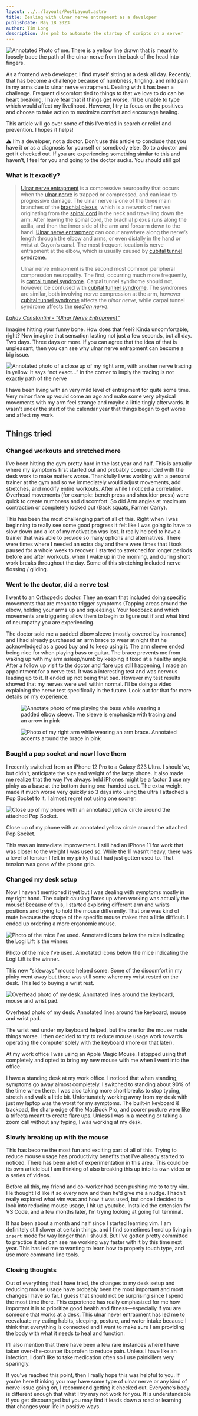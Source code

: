```yaml
---
layout: ../../layouts/PostLayout.astro
title: Dealing with ulnar nerve entrapment as a developer
publishDate: May 18 2023
author: Tim Long
description: Use pm2 to automate the startup of scripts on a server
---
```


![Annotated Photo of me. There is a yellow line drawn that is meant to loosely trace the path of the ulnar nerve from the back of the head into fingers.](../../../src/assets/images/posts/ulnar-nerve/ulnarnervecover.jpg)

As a frontend web developer, I find myself sitting at a desk all day. Recently, that has become a challenge because of numbness, tingling, and mild pain in my arms due to ulnar nerve entrapment. Dealing with it has been a challenge. Frequent discomfort tied to things to that we love to do can be heart breaking. I have fear that if things get worse, I’ll be unable to type which would affect my livelihood. However, I try to focus on the positives and choose to take action to maximize comfort and encourage healing.

This article will go over some of this I've tried in search or relief and prevention. I hopes it helps!

<aside class="border-2 border-secondary text-secondary p-8 my-8">
⚠️ I’m a developer, not a doctor. Don’t use this article to conclude that you have it or as a diagnosis for yourself or somebody else. Go to a doctor and get it checked out. If you are experiencing something similar to this and haven’t, I feel for you and going to the doctor sucks. You should still go!
</aside>

### What is it exactly?

<blockquote>

[Ulnar nerve entrapment](https://www.osmosis.org/answers/ulnar-nerve-entrapment) is a compressive neuropathy that occurs when the [ulnar nerve](https://www.osmosis.org/learn/Anatomy_of_the_brachial_plexus) is trapped or compressed, and can lead to progressive damage. The ulnar nerve is one of the three main branches of the [brachial plexus](https://www.osmosis.org/learn/Brachial_plexus), which is a network of nerves originating from the [spinal cord](https://www.osmosis.org/learn/Nervous_system_anatomy_and_physiology) in the neck and travelling down the arm. After leaving the spinal cord, the brachial plexus runs along the axilla, and then the inner side of the arm and forearm down to the hand. [Ulnar nerve entrapment](https://www.osmosis.org/answers/ulnar-nerve-entrapment) can occur anywhere along the nerve’s length through the elbow and arms, or even distally in the hand or wrist at Guyon’s canal. The most frequent location is nerve entrapment at the elbow, which is usually caused by [cubital tunnel syndrome](https://www.osmosis.org/answers/ulnar-nerve-entrapment).

Ulnar nerve entrapment is the second most common peripheral compression neuropathy. The first, occurring much more frequently, is [carpal tunnel syndrome](https://www.osmosis.org/learn/Carpal_tunnel_syndrome). Carpal tunnel syndrome should not, however, be confused with [cubital tunnel syndrome](https://www.osmosis.org/answers/ulnar-nerve-entrapment). The syndromes are similar, both involving nerve compression at the arm, however [cubital tunnel syndrome](https://www.osmosis.org/answers/ulnar-nerve-entrapment) affects the _ulnar nerve_, while carpal tunnel syndrome affects the _[median nerve](https://www.osmosis.org/learn/Carpal_tunnel_syndrome:_Nursing)_.

</blockquote>

_[Lahav Constantini - “Ulnar Nerve Entrapment"](https://www.osmosis.org/answers/ulnar-nerve-entrapment)_

Imagine hitting your funny bone. How does that feel? Kinda uncomfortable, right? Now imagine that sensation lasting not just a few seconds, but all day. Two days. Three days or more. If you can agree that the idea of that is unpleasant, then you can see why ulnar nerve entrapment can become a big issue.

![Annotated photo of a close up of my right arm, with another nerve tracing in yellow. It says “not exact…” in the corner to imply the tracing is not exactly path of the nerve](../../../src/assets/images/posts/ulnar-nerve/arm.jpg)

I have been living with an very mild level of entrapment for quite some time. Very minor flare up would come an ago and make some very physical movements with my arm feel strange and maybe a little tingly afterwards. It wasn’t under the start of the calendar year that things began to get worse and affect my work.

## Things tried

### Changed workouts and stretched more

I’ve been hitting the gym pretty hard in the last year and half. This is actually where my symptoms first started out and probably compounded with the desk work to make matters worse. Thankfully I was working with a personal trainer at the gym and so we immediately would adjust movements, add stretches, and modify entire workouts. After while I noticed a correlation. Overhead movements (for example: bench press and shoulder press) were quick to create numbness and discomfort. So did Arm angles at maximum contraction or completely locked out (Back squats, Farmer Carry).

This has been the most challenging part of all of this. Right when I was beginning to really see some good progress it felt like I was going to have to slow down and a lot of my motivation was lost. It really helped to have a trainer that was able to provide so many options and alternatives. There were times where I needed an extra day and there were times that I took paused for a whole week to recover. I started to stretched for longer periods before and after workouts, when I wake up in the morning, and during short work breaks throughout the day. Some of this stretching included nerve flossing / gliding.

### Went to the doctor, did a nerve test

I went to an Orthopedic doctor. They an exam that included doing specific movements that are meant to trigger symptoms (Tapping areas around the elbow, holding your arms up and squeezing). Your feedback and which movements are triggering allow them to begin to figure out if and what kind of neuropathy you are experiencing.

The doctor sold me a padded elbow sleeve (mostly covered by insurance) and I had already purchased an arm brace to wear at night that he acknowledged as a good buy and to keep using it. The arm sleeve ended being nice for when playing bass or guitar. The brace prevents me from waking up with my arm asleep/numb by keeping it fixed at a healthy angle.
After a follow up visit to the doctor and flare ups still happening, I made an appointment for a nerve test. It was a interesting test and was nervous leading up to it. It ended up not being that bad. However my test results showed that my nerves were well within normal. I’ll be doing a video explaining the nerve test specifically in the future. Look out for that for more details on my experience.

<figure class="grid grid-cols-2 gap-4">

![Annotate photo of me playing the bass while wearing a padded elbow sleeve. The sleeve is emphasize with tracing and an arrow in pink](../../../src/assets/images/posts/ulnar-nerve/playingbass.jpg)

![Photo of my right arm while wearing an arm brace. Annotated accents around the brace in pink](../../../src/assets/images/posts/ulnar-nerve/arminbrace.jpg)

</figure>

### Bought a pop socket and now I love them

I recently switched from an iPhone 12 Pro to a Galaxy S23 Ultra. I should’ve, but didn’t, anticipate the size and weight of the large phone. It also made me realize that the way I’ve always held iPhones might be a factor (I use my pinky as a base at the bottom during one-handed use). The extra weight made it much worse very quickly so 3 days into using the ultra I attached a Pop Socket to it. I almost regret not using one sooner.

![Close up of my phone with an annotated yellow circle around the attached Pop Socket.](../../../src/assets/images/posts/ulnar-nerve/holdingphone.jpg)

Close up of my phone with an annotated yellow circle around the attached Pop Socket.

This was an immediate improvement. I still had an iPhone 11 for work that was closer to the weight I was used so. While the 11 wasn’t heavy, there was a level of tension I felt in my pinky that I had just gotten used to. That tension was gone w/ the phone grip.

### Changed my desk setup

Now I haven’t mentioned it yet but I was dealing with symptoms mostly in my right hand. The culprit causing flares up when working was actually the mouse! Because of this, I started exploring different arm and wrists positions and trying to hold the mouse differently. That one was kind of mute because the shape of the specific mouse makes that a little difficult. I ended up ordering a more ergonomic mouse.

![Photo of the mice I've used. Annotated icons below the mice indicating the Logi Lift is the winner.](../../../src/assets/images/posts/ulnar-nerve/mouse.jpg)

Photo of the mice I've used. Annotated icons below the mice indicating the Logi Lift is the winner.

This new “sideways” mouse helped some. Some of the discomfort in my pinky went away but there was still some where my wrist rested on the desk. This led to buying a wrist rest.

![Overhead photo of my desk. Annotated lines around the keyboard, mouse and wrist pad.](../../../src/assets/images/posts/ulnar-nerve/mydesk.jpg)

Overhead photo of my desk. Annotated lines around the keyboard, mouse and wrist pad.

The wrist rest under my keyboard helped, but the one for the mouse made things worse. I then decided to try to reduce mouse usage work towards operating the computer solely with the keyboard (more on that later).

At my work office I was using an Apple Magic Mouse. I stopped using that completely and opted to bring my new mouse with me when I went into the office.

I have a standing desk at my work office. I noticed that when standing, symptoms go away almost completely. I switched to standing about 90% of the time when there. I was also taking more short breaks to stop typing, stretch and walk a little bit. Unfortunately working away from my desk with just my laptop was the worst for my symptoms. The built-in keyboard & trackpad, the sharp edge of the MacBook Pro, and poorer posture were like a trifecta meant to create flare ups. Unless I was in a meeting or taking a zoom call without any typing, I was working at my desk.

### Slowly breaking up with the mouse

This has become the most fun and exciting part of all of this. Trying to reduce mouse usage has productivity benefits that I’ve already started to noticed. There has been a lot of experimentation in this area. This could be its own article but I am thinking of also breaking this up into its own video or a series of videos.

Before all this, my friend and co-worker had been pushing me to to try vim. He thought I’d like it so every now and then he’d give me a nudge. I hadn’t really explored what vim was and how it was used, but once I decided to look into reducing mouse usage, I hit up youtube. Installed the extension for VS Code, and a few months later, I’m trying looking at going full terminal.

It has been about a month and half since I started learning vim. I am definitely still slower at certain things, and I find sometimes I end up living in `insert` mode for way longer than I should. But I’ve gotten pretty committed to practice it and can see me working way faster with it by this time next year. This has led me to wanting to learn how to properly touch type, and use more command line tools.

### Closing thoughts

Out of everything that I have tried, the changes to my desk setup and reducing mouse usage have probably been the most important and most changes I have so far. I guess that should not be surprising since I spend the most time there. This experience has really emphasized for me how important it is to prioritize good health and fitness—especially if you are someone that works at a desk. This ulnar never entrapment has led me to reevaluate my eating habits, sleeping, posture, and water intake because I think that everything is connected and I want to make sure I am providing the body with what it needs to heal and function.

I’ll also mention that there have been a few rare instances where I have taken over-the-counter ibuprofen to reduce pain. Unless I have like an infection, I don’t like to take medication often so I use painkillers very sparingly.

If you’ve reached this point, then I really hope this was helpful to you. If you’re here thinking you may have some type of ulnar nerve or any kind of nerve issue going on, I recommend getting it checked out. Everyone’s body is different enough that what I try may not work for you. It is understandable if you get discouraged but you may find it leads down a road or learning that changes your life in positive ways.
